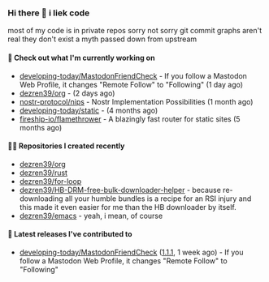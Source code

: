 ### Hi there 👋 i liek code
most of my code is in private repos sorry not sorry git commit graphs aren't real they don't exist a myth passed down from upstream

#### 👷 Check out what I'm currently working on

- [developing-today/MastodonFriendCheck](https://github.com/developing-today/MastodonFriendCheck) - If you follow a Mastodon Web Profile, it changes &#34;Remote Follow&#34; to &#34;Following&#34; (1 day ago)
- [dezren39/org](https://github.com/dezren39/org) -  (2 days ago)
- [nostr-protocol/nips](https://github.com/nostr-protocol/nips) - Nostr Implementation Possibilities (1 month ago)
- [developing-today/static](https://github.com/developing-today/static) -  (4 months ago)
- [fireship-io/flamethrower](https://github.com/fireship-io/flamethrower) - A blazingly fast router for static sites (5 months ago)

#### 👨‍💻 Repositories I created recently

- [dezren39/org](https://github.com/dezren39/org)
- [dezren39/rust](https://github.com/dezren39/rust)
- [dezren39/for-loop](https://github.com/dezren39/for-loop)
- [dezren39/HB-DRM-free-bulk-downloader-helper](https://github.com/dezren39/HB-DRM-free-bulk-downloader-helper) - because re-downloading all your humble bundles is a recipe for an RSI injury and this made it even easier for me than the HB downloader by itself.
- [dezren39/emacs](https://github.com/dezren39/emacs) - yeah, i mean, of course

#### 🚀 Latest releases I've contributed to

- [developing-today/MastodonFriendCheck](https://github.com/developing-today/MastodonFriendCheck) ([1.1.1](https://github.com/developing-today/MastodonFriendCheck/releases/tag/1.1.1), 1 week ago) - If you follow a Mastodon Web Profile, it changes &#34;Remote Follow&#34; to &#34;Following&#34;
